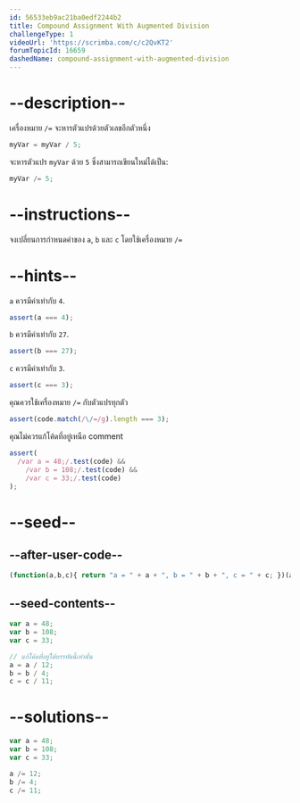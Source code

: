 ```yaml
---
id: 56533eb9ac21ba0edf2244b2
title: Compound Assignment With Augmented Division
challengeType: 1
videoUrl: 'https://scrimba.com/c/c2QvKT2'
forumTopicId: 16659
dashedName: compound-assignment-with-augmented-division
---
```


# --description--

เครื่องหมาย `/=` จะหารตัวแปรด้วยตัวเลขอีกตัวหนึ่ง

```js
myVar = myVar / 5;
```

จะหารตัวแปร `myVar` ด้วย `5` ซึ่งสามารถเขียนใหม่ได้เป็น:

```js
myVar /= 5;
```

# --instructions--

จงเปลี่ยนการกำหนดค่าของ `a`, `b` และ `c` โดยใช้เครื่องหมาย `/=`

# --hints--

`a` ควรมีค่าเท่ากับ `4`.

```js
assert(a === 4);
```

`b` ควรมีค่าเท่ากับ `27`.

```js
assert(b === 27);
```

`c` ควรมีค่าเท่ากับ `3`.

```js
assert(c === 3);
```

คุณควรใช้เครื่องหมาย `/=` กับตัวแปรทุกตัว

```js
assert(code.match(/\/=/g).length === 3);
```

คุณไม่ควรแก้โค้ดที่อยู่เหนือ comment

```js
assert(
  /var a = 48;/.test(code) &&
    /var b = 108;/.test(code) &&
    /var c = 33;/.test(code)
);
```

# --seed--

## --after-user-code--

```js
(function(a,b,c){ return "a = " + a + ", b = " + b + ", c = " + c; })(a,b,c);
```

## --seed-contents--

```js
var a = 48;
var b = 108;
var c = 33;

// แก้โค้ดที่อยู่ใต้บรรทัดนี้เท่านั้น
a = a / 12;
b = b / 4;
c = c / 11;
```

# --solutions--

```js
var a = 48;
var b = 108;
var c = 33;

a /= 12;
b /= 4;
c /= 11;
```

